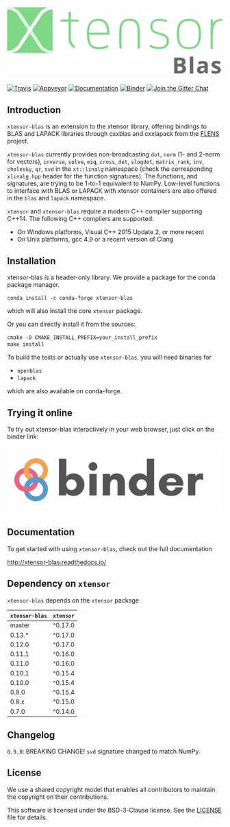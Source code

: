 # ![xtensor](docs/source/xtensor-blas.svg)

[![Travis](https://travis-ci.org/QuantStack/xtensor-blas.svg?branch=master)](https://travis-ci.org/QuantStack/xtensor-blas)
[![Appveyor](https://ci.appveyor.com/api/projects/status/quf1hllkedr0rxbk?svg=true)](https://ci.appveyor.com/project/QuantStack/xtensor-blas)
[![Documentation](http://readthedocs.org/projects/xtensor-blas/badge/?version=latest)](https://xtensor-blas.readthedocs.io/en/latest/?badge=latest)
[![Binder](https://img.shields.io/badge/launch-binder-brightgreen.svg)](https://mybinder.org/v2/gh/QuantStack/xtensor/stable?filepath=notebooks/xtensor.ipynb)
[![Join the Gitter Chat](https://badges.gitter.im/Join%20Chat.svg)](https://gitter.im/QuantStack/Lobby?utm_source=badge&utm_medium=badge&utm_campaign=pr-badge&utm_content=badge)

## Introduction

`xtensor-blas` is an extension to the xtensor library, offering bindings to BLAS and LAPACK libraries through cxxblas and cxxlapack from the [FLENS](https://github.com/michael-lehn/FLENS) project.

`xtensor-blas` currently provides non-broadcasting `dot`, `norm` (1- and 2-norm for vectors), `inverse`, `solve`,
`eig`, `cross`, `det`, `slogdet`, `matrix_rank`, `inv`, `cholesky`, `qr`, `svd` in the `xt::linalg` namespace (check the corresponding `xlinalg.hpp` header for the function signatures). The functions, and signatures, are trying to be 1-to-1 equivalent to NumPy.
Low-level functions to interface with BLAS or LAPACK with xtensor containers are also offered in the `blas` and `lapack` namespace.

`xtensor` and `xtensor-blas` require a modern C++ compiler supporting C++14. The following C++ compilers are supported:

 - On Windows platforms, Visual C++ 2015 Update 2, or more recent
 - On Unix platforms, gcc 4.9 or a recent version of Clang

## Installation

xtensor-blas is a header-only library. We provide a package for the conda package manager.

```
conda install -c conda-forge xtensor-blas
```

which will also install the core `xtensor` package.

Or you can directly install it from the sources:

```
cmake -D CMAKE_INSTALL_PREFIX=your_install_prefix
make install
```

To build the tests or actually use `xtensor-blas`, you will need binaries for

 - `openblas`
 - `lapack`

which are also available on conda-forge.

## Trying it online

To try out xtensor-blas interactively in your web browser, just click on the binder
link:

[![Binder](binder-logo.svg)](https://mybinder.org/v2/gh/QuantStack/xtensor/stable?filepath=notebooks/xtensor.ipynb)

## Documentation

To get started with using `xtensor-blas`, check out the full documentation

http://xtensor-blas.readthedocs.io/

## Dependency on `xtensor`

`xtensor-blas` depends on the `xtensor` package

| `xtensor-blas`  | `xtensor` |
|-----------------|-----------|
| master          |  ^0.17.0  |
| 0.13.*          |  ^0.17.0  |
| 0.12.0          |  ^0.17.0  |
| 0.11.1          |  ^0.16.0  |
| 0.11.0          |  ^0.16.0  |
| 0.10.1          |  ^0.15.4  |
| 0.10.0          |  ^0.15.4  |
| 0.9.0           |  ^0.15.4  |
| 0.8.x           |  ^0.15.0  |
| 0.7.0           |  ^0.14.0  |

## Changelog

`0.9.0`: BREAKING CHANGE! `svd` signature changed to match NumPy.

## License

We use a shared copyright model that enables all contributors to maintain the
copyright on their contributions.

This software is licensed under the BSD-3-Clause license. See the [LICENSE](LICENSE) file for details.
